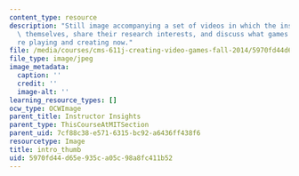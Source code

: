 ```yaml
---
content_type: resource
description: "Still image accompanying a set of videos in which the instructors introduce\
  \ themselves, share their research interests, and discuss what games they\u2019\
  re playing and creating now."
file: /media/courses/cms-611j-creating-video-games-fall-2014/5970fd44d65e935ca05c98a8fc411b52_intro_thumb.jpg
file_type: image/jpeg
image_metadata:
  caption: ''
  credit: ''
  image-alt: ''
learning_resource_types: []
ocw_type: OCWImage
parent_title: Instructor Insights
parent_type: ThisCourseAtMITSection
parent_uid: 7cf88c38-e571-6315-bc92-a6436ff438f6
resourcetype: Image
title: intro_thumb
uid: 5970fd44-d65e-935c-a05c-98a8fc411b52
---
```

